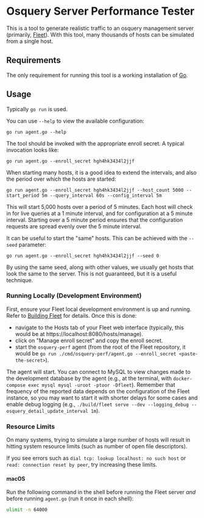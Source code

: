 # Osquery Server Performance Tester

This is a tool to generate realistic traffic to an osquery
management server (primarily, [Fleet](https://github.com/fleetdm/fleet)). With
this tool, many thousands of hosts can be simulated from a single host.

## Requirements

The only requirement for running this tool is a working installation of
[Go](https://golang.org/doc/install).

## Usage

Typically `go run` is used.

You can use `--help` to view the available configuration:

```
go run agent.go --help
```

The tool should be invoked with the appropriate enroll secret. A typical
invocation looks like:

```
go run agent.go --enroll_secret hgh4hk3434l2jjf
```

When starting many hosts, it is a good idea to extend the intervals, and also
the period over which the hosts are started:

```
go run agent.go --enroll_secret hgh4hk3434l2jjf --host_count 5000 --start_period 5m --query_interval 60s --config_interval 5m
```

This will start 5,000 hosts over a period of 5 minutes. Each host will check in
for live queries at a 1 minute interval, and for configuration at a 5 minute
interval. Starting over a 5 minute period ensures that the configuration
requests are spread evenly over the 5 minute interval.

It can be useful to start the "same" hosts. This can be achieved with the
`--seed` parameter:

```
go run agent.go --enroll_secret hgh4hk3434l2jjf --seed 0
```

By using the same seed, along with other values, we usually get hosts that look
the same to the server. This is not guaranteed, but it is a useful technique.

### Running Locally (Development Environment)

First, ensure your Fleet local development environment is up and running. Refer to [Building Fleet](../../docs/Contributing/Building-Fleet.md) for details. Once this is done:

* navigate to the Hosts tab of your Fleet web interface (typically, this would be at https://localhost:8080/hosts/manage).
* click on "Manage enroll secret" and copy the enroll secret.
* start the `osquery-perf` agent (from the root of the Fleet repository, it would be `go run ./cmd/osquery-perf/agent.go --enroll_secret <paste-the-secret>`).

The agent will start. You can connect to MySQL to view changes made to the development database by the agent (e.g., at the terminal, with `docker-compose exec mysql mysql -uroot -ptoor -Dfleet`). Remember that frequency of the reported data depends on the configuration of the Fleet instance, so you may want to start it with shorter delays for some cases and enable debug logging (e.g., `./build/fleet serve --dev --logging_debug --osquery_detail_update_interval 1m`).

### Resource Limits

On many systems, trying to simulate a large number of hosts will result in hitting system resource limits (such as number of open file descriptors).

If you see errors such as `dial tcp: lookup localhost: no such host` or `read: connection reset by peer`, try increasing these limits.

#### macOS

Run the following command in the shell before running the Fleet server _and_ before running `agent.go` (run it once in each shell):

``` sh
ulimit -n 64000
```
